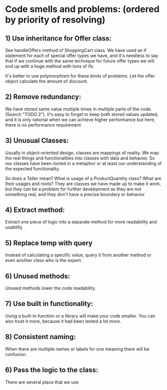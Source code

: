 # Code smells and problems: (ordered by priority of resolving)

## 1) Use inheritance for Offer class:
See handleOffers method of ShoppingCart class. We have used an if statement for each of 
special offer types we have, and it's needless to say that if we continue with the same
technique for future offer types we will end up with a huge method with tons of ifs.

It's better to use polymorphism for these kinds of problems. Let the offer object calculate
the amount of discount.

## 2) Remove redundancy:
We have stored same value multiple times in multiple parts of the code. (Search 
"TODO 2"). It's easy to forget to keep both stored values updated, and it is only rational 
when we can achieve higher performance but here, there is no performance requirement

## 3) Unusual Classes:
Usually in object-oriented design, classes are mappings of reality. We map the real 
things and functionalities into classes with data and behavior. So our classes have been
rooted in a metaphor or at least our understanding of the expected functionality.

So does a Teller mean? What is usage of a ProductQuantity class? What are their usages and roots?
They are classes we have made up to make it work, but they can be a problem for further development
as they are not something real, and they don't have a precise boundary or behavior 

## 4) Extract method:
Extract one piece of logic into a separate method for more readability and usability

## 5) Replace temp with query
Instead of calculating a specific value, query it from another method or even 
another class who is the expert.

## 6) Unused methods:
Unused methods lower the code readability. 

## 7) Use built in functionality:
Using a built-in function or a library will make your code smaller. You can also trust
it more, because it had been tested a lot more.

## 8) Consistent naming:
When there are multiple names or labels for one meaning there will be confusion.

## 6) Pass the logic to the class:
There are several place that we use 
